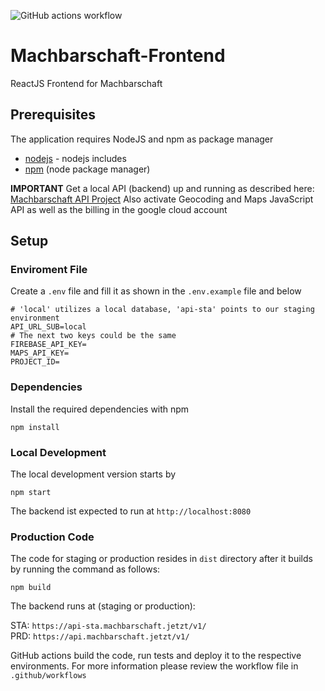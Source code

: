 ![GitHub actions workflow](https://github.com/machbarschaft/Machbarschaft-Frontend/actions/workflows/actions.yml/badge.svg)

# Machbarschaft-Frontend
ReactJS Frontend for Machbarschaft

## Prerequisites
The application requires NodeJS and npm as package manager
* [nodejs](https://nodejs.org/en/) - nodejs includes 
* [npm](https://www.npmjs.com/) (node package manager)

**IMPORTANT** Get a local API (backend) up and running as described here: [Machbarschaft API Project](https://github.com/machbarschaft/service-api-ng)
Also activate Geocoding and Maps JavaScript API as well as the billing in the google cloud account

## Setup
### Enviroment File
Create a `.env` file and fill it as shown in the `.env.example` file and below
```
# 'local' utilizes a local database, 'api-sta' points to our staging environment
API_URL_SUB=local
# The next two keys could be the same
FIREBASE_API_KEY=
MAPS_API_KEY=
PROJECT_ID=
```

### Dependencies
Install the required dependencies with npm
```
npm install
```

### Local Development
The local development version starts by

```
npm start
```
The backend ist expected to run at `http://localhost:8080`   

### Production Code
The code for staging or production resides in `dist` directory after it builds by running the command as follows:
```
npm build
```
The backend runs at (staging or production):

STA: `https://api-sta.machbarschaft.jetzt/v1/`   
PRD: `https://api.machbarschaft.jetzt/v1/`   

GitHub actions build the code, run tests and deploy it to the respective environments. For more information please review the workflow file in `.github/workflows`
